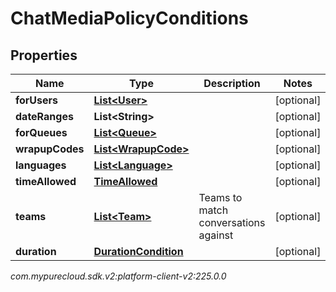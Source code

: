 # ChatMediaPolicyConditions


## Properties

| Name | Type | Description | Notes |
| ------------ | ------------- | ------------- | ------------- |
| **forUsers** | [**List&lt;User&gt;**](User) |  |  [optional] |
| **dateRanges** | **List&lt;String&gt;** |  |  [optional] |
| **forQueues** | [**List&lt;Queue&gt;**](Queue) |  |  [optional] |
| **wrapupCodes** | [**List&lt;WrapupCode&gt;**](WrapupCode) |  |  [optional] |
| **languages** | [**List&lt;Language&gt;**](Language) |  |  [optional] |
| **timeAllowed** | [**TimeAllowed**](TimeAllowed) |  |  [optional] |
| **teams** | [**List&lt;Team&gt;**](Team) | Teams to match conversations against |  [optional] |
| **duration** | [**DurationCondition**](DurationCondition) |  |  [optional] |




_com.mypurecloud.sdk.v2:platform-client-v2:225.0.0_
